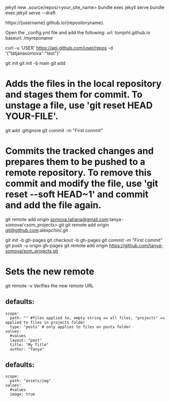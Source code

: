 jekyll new .source/repos/<your_site_name>
bundle exec jekyll serve
bundle exec jekyll serve --draft

https://{username}.github.io/{repositoryname}.

Open the _config.yml file and add the following:
url: tomjoht.github.io
baseurl: /myreponame


curl -u 'USER' https://api.github.com/user/repos -d '{"tatjanasomova":"test"}'


git init
git init -b main
git add
# Adds the files in the local repository and stages them for commit. To unstage a file, use 'git reset HEAD YOUR-FILE'.
git add .gitignore
git commit -m "First commit"
# Commits the tracked changes and prepares them to be pushed to a remote repository. To remove this commit and modify the file, use 'git reset --soft HEAD~1' and commit and add the file again.
git remote add origin somova.tatjana@gmail.com:tanya-somova/<som_projects>.git
git remote add origin git@github.com:alexpchin/<reponame>.git

git init -b gh-pages
git checkout -b gh-pages
git commit -m "First commit"
git push -u origin gh-pages
git remote add origin https://github.com/tanya-somova/som_projects.git
# Sets the new remote
git remote -v
Verifies the new remote URL

defaults:
  -
    scope:
      path: "" #files applied to, empty string == all files, "projects" == applied to files in projects folder
      type: "posts" # only applies to files on posts folder
    values:
      #values
      layout: "post"
      title: "My Title"
      author: "Tanya"

defaults:
  -
    scope:
      path: "assets/img"
    values:
      #values
      image: true